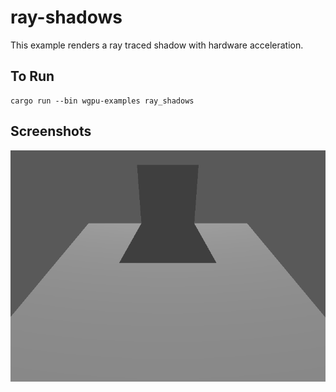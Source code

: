 # ray-shadows

This example renders a ray traced shadow with hardware acceleration.

## To Run

```
cargo run --bin wgpu-examples ray_shadows
```

## Screenshots

![Shadow example](Screenshot.png)
